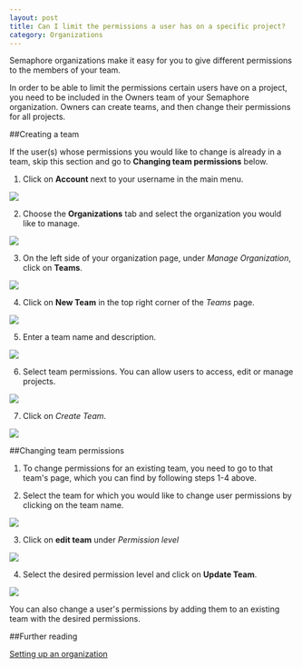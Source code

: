 ```yaml
---
layout: post
title: Can I limit the permissions a user has on a specific project?
category: Organizations
---
```


Semaphore organizations make it easy for you to give different permissions to
the members of your team.

In order to be able to limit the permissions certain users have on a project,
you need to be included in the Owners team of your Semaphore organization.
Owners can create teams, and then change their permissions for all projects.

##Creating a team

If the user(s) whose permissions you would like to change is already in a team,
skip this section and go to **Changing team permissions** below.

1. Click on **Account** next to your username in the main menu.

 <img src="/docs/assets/img/setting-up-an-organization/account.png" class="img-responsive img-bordered">

2. Choose the **Organizations** tab and select the organization you would like
to manage.

 <img src="/docs/assets/img/can-i-limit-the-permissions-a-user-has-on-a-specific-project/select-organization.png" class="img-responsive img-bordered">

3. On the left side of your organization page, under _Manage Organization_,
click on **Teams**.

 <img src="/docs/assets/img/can-i-limit-the-permissions-a-user-has-on-a-specific-project/teams.png" class="img-responsive img-bordered">

4. Click on **New Team** in the top right corner of the _Teams_ page.

 <img src="/docs/assets/img/can-i-limit-the-permissions-a-user-has-on-a-specific-project/new-team.png" class="img-responsive img-bordered">

5. Enter a team name and description.

 <img src="/docs/assets/img/can-i-limit-the-permissions-a-user-has-on-a-specific-project/team-name-and-description.png" class="img-responsive img-bordered">

6. Select team permissions. You can allow users to access, edit or manage
projects.

 <img src="/docs/assets/img/can-i-limit-the-permissions-a-user-has-on-a-specific-project/team-permissions.png" class="img-responsive img-bordered">

7. Click on _Create Team_.

 <img src="/docs/assets/img/can-i-limit-the-permissions-a-user-has-on-a-specific-project/create-team.png" class="img-responsive img-bordered">

##Changing team permissions

1. To change permissions for an existing team, you need to go to that team's
page, which you can find by following steps 1-4 above.

2. Select the team for which you would like to change user permissions by
clicking on the team name.

 <img src="/docs/assets/img/can-i-limit-the-permissions-a-user-has-on-a-specific-project/team-name.png" class="img-responsive img-bordered">

3. Click on **edit team** under _Permission level_

 <img src="/docs/assets/img/can-i-limit-the-permissions-a-user-has-on-a-specific-project/edit-team.png" class="img-responsive img-bordered">

4. Select the desired permission level and click on **Update Team**.

 <img src="/docs/assets/img/can-i-limit-the-permissions-a-user-has-on-a-specific-project/update-team-permissions.png" class="img-responsive img-bordered">

You can also change a user's permissions by adding them to an existing team with
the desired permissions.

##Further reading

[Setting up an organization](/docs/organizations/setting-up-an-organization.html)
